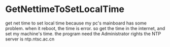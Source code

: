 # GetNettimeToSetLocalTime
get net time to set local time
because my pc's mainboard has some problem. when it reboot, the time is error.
so get the time in the internet, and set my machine's time.
the program need the Administrator rights
the NTP server is ntp.ntsc.ac.cn
